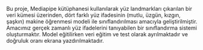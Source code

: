 Bu proje, Mediapipe kütüphanesi kullanılarak yüz landmarkları çıkarılan bir veri kümesi üzerinden, dört farklı yüz ifadesinin (mutlu, üzgün, kızgın, şaşkın) makine öğrenmesi modeli ile sınıflandırılması amacıyla geliştirilmiştir. Amacımız gerçek zamanlı yüz ifadelerini tanıyabilen bir sınıflandırma sistemi oluşturmaktır. Model eğitilirken veri eğitim ve test olarak ayrılmaktadır ve doğruluk oranı ekrana yazdırılmaktadır.
